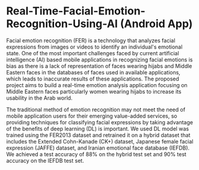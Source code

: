 # Real-Time-Facial-Emotion-Recognition-Using-AI (Android App)
Facial emotion recognition (FER) is a technology that analyzes facial expressions from images or videos to identify an individual's emotional state. One of the most important challenges faced by current artificial intelligence (AI) based mobile applications in recognizing facial emotions is bias as there is a lack of representation of faces wearing hijabs and Middle Eastern faces in the databases of faces used in available applications, which leads to inaccurate results of these applications. The proposed project aims to build a real-time emotion analysis application focusing on Middle Eastern faces particularly women wearing hijabs to increase its usability in the Arab world.

The traditional method of emotion recognition may not meet the need of mobile application users for their emerging value-added services, so providing techniques for classifying facial expressions by taking advantage of the benefits of deep learning (DL) is important. We used DL model was trained using the FER2013 dataset and retrained it on a hybrid dataset that includes the Extended Cohn-Kanade (CK+) dataset, Japanese female facial expression (JAFFE) dataset, and Iranian emotional face database (IEFDB). We achieved a test accuracy of 88% on the hybrid test set and 90% test accuracy on the IEFDB test set.
